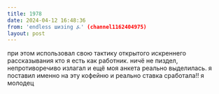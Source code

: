 ```yaml
---
title: 1978
date: 2024-04-12 16:48:36
from: 'endless шизing ⍼' (channel1162404975)
layout: post
---
```


при этом использовал свою тактику открытого искреннего рассказывания кто я есть как работник. ничё не пиздел, непротиворечиво излагал и ещё моя анкета реально выделилась. я поставил именно на эту кофейню и реально ставка сработала!! я молодец
